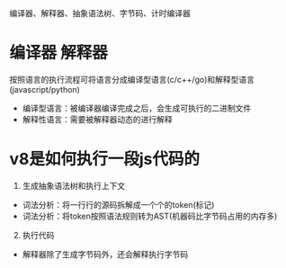 编译器、解释器、抽象语法树、字节码、计时编译器

# 编译器 解释器
按照语言的执行流程可将语言分成编译型语言(c/c++/go)和解释型语言(javascript/python)
  - 编译型语言：被编译器编译完成之后，会生成可执行的二进制文件
  - 解释性语言：需要被解释器动态的进行解释

# v8是如何执行一段js代码的
 1. 生成抽象语法树和执行上下文 
  - 词法分析：将一行行的源码拆解成一个个的token(标记)
  - 词法分析：将token按照语法规则转为AST(机器码比字节码占用的内存多)
 2. 执行代码
  - 解释器除了生成字节码外，还会解释执行字节码